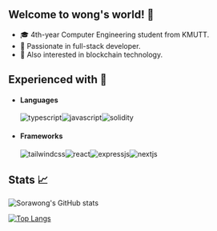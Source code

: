 ## Welcome to wong's world! :wave:
- :mortar_board: 4th-year Computer Engineering student from KMUTT.
- :eyes: Passionate in full-stack developer.
- :crescent_moon: Also interested in blockchain technology.


## Experienced with :rocket:
- #### Languages
  <div style="display: flex;">
    <img src="https://img.shields.io/badge/TypeScript-007ACC?style=for-the-badge&logo=typescript&logoColor=white" alt="typescript" />
    <img src="https://img.shields.io/badge/JavaScript-323330?style=for-the-badge&logo=javascript&logoColor=F7DF1E" alt="javascript" />
    <img src="https://img.shields.io/badge/Solidity-%23363636.svg?style=for-the-badge&logo=solidity&logoColor=white" alt="solidity" />
  </div>

- #### Frameworks
  <div style="display: flex;">
    <img src="https://img.shields.io/badge/tailwindcss-%2338B2AC.svg?style=for-the-badge&logo=tailwind-css&logoColor=white" alt="tailwindcss" />
    <img src="https://img.shields.io/badge/React-20232A?style=for-the-badge&logo=react&logoColor=61DAFB" alt="react" />
    <img src="https://img.shields.io/badge/Express.js-000000?style=for-the-badge&logo=express&logoColor=white" alt="expressjs" />
    <img src="https://img.shields.io/badge/next.js-000000?style=for-the-badge&logo=nextdotjs&logoColor=white" alt="nextjs" />
  </div>


## Stats :chart_with_upwards_trend:
![Sorawong's GitHub stats](https://github-readme-stats.vercel.app/api?username=srwx&show_icons=true&hide=stars,issues&count_private=true)

[![Top Langs](https://github-readme-stats.vercel.app/api/top-langs/?username=srwx&layout=compact&langs_count=6)](https://github.com/srwx/github-readme-stats)





